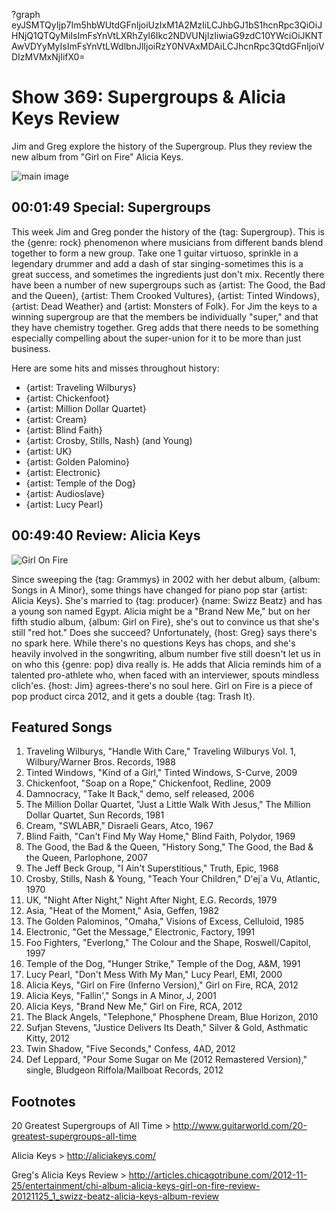 ?graph eyJSMTQyIjp7Im5hbWUtdGFnIjoiUzIxM1A2MzIiLCJhbGJ1bS1hcnRpc3QiOiJHNjQ1QTQyMiIsImFsYnVtLXRhZyI6Ikc2NDVUNjIzIiwiaG9zdC10YWciOiJKNTAwVDYyMyIsImFsYnVtLWdlbnJlIjoiRzY0NVAxMDAiLCJhcnRpc3QtdGFnIjoiVDIzMVMxNjIifX0=

# Show 369: Supergroups & Alicia Keys Review
Jim and Greg explore the history of the Supergroup. Plus they review the new album from "Girl on Fire" Alicia Keys.

![main image](http://static.soundopinions.org/images/2012/supergroups.jpg)

## 00:01:49 Special: Supergroups
This week Jim and Greg ponder the history of the {tag: Supergroup}. This is the {genre: rock} phenomenon where musicians from different bands blend together to form a new group. Take one 1 guitar virtuoso, sprinkle in a legendary drummer and add a dash of star singing-sometimes this is a great success, and sometimes the ingredients just don't mix. Recently there have been a number of new supergroups such as {artist: The Good, the Bad and the Queen}, {artist: Them Crooked Vultures}, {artist: Tinted Windows}, {artist: Dead Weather} and {artist: Monsters of Folk}. For Jim the keys to a winning supergroup are that the members be individually "super," and that they have chemistry together. Greg adds that there needs to be something especially compelling about the super-union for it to be more than just business.
                                                                
Here are some hits and misses throughout history:

- {artist: Traveling Wilburys}
- {artist: Chickenfoot}
- {artist: Million Dollar Quartet}
- {artist: Cream}
- {artist: Blind Faith}
- {artist: Crosby, Stills, Nash} (and Young)
- {artist: UK}
- {artist: Golden Palomino}
- {artist: Electronic}
- {artist: Temple of the Dog}
- {artist: Audioslave}
- {artist: Lucy Pearl}

## 00:49:40 Review: Alicia Keys
![Girl On Fire](http://is4.mzstatic.com/image/thumb/Music/v4/9a/f2/bd/9af2bd17-5d4f-3bd9-f9ad-0a2092737530/source/600x600bb.jpg "316069/572471967")

Since sweeping the {tag: Grammys} in 2002 with her debut album, {album: Songs in A Minor}, some things have changed for piano pop star {artist: Alicia Keys}. She's married to {tag: producer} {name: Swizz Beatz} and has a young son named Egypt. Alicia might be a "Brand New Me," but on her fifth studio album, {album: Girl on Fire}, she's out to convince us that she's still "red hot." Does she succeed? Unfortunately, {host: Greg} says there's no spark here. While there's no questions Keys has chops, and she's heavily involved in the songwriting, album number five still doesn't let us in on who this {genre: pop} diva really is. He adds that Alicia reminds him of a talented pro-athlete who, when faced with an interviewer, spouts mindless clich'es. {host: Jim} agrees-there's no soul here. Girl on Fire is a piece of pop product circa 2012, and it gets a double {tag: Trash It}.

## Featured Songs
1. Traveling Wilburys, "Handle With Care," Traveling Wilburys Vol. 1, Wilbury/Warner Bros. Records, 1988
2. Tinted Windows, "Kind of a Girl," Tinted Windows, S-Curve, 2009
3. Chickenfoot, "Soap on a Rope," Chickenfoot, Redline, 2009
4. Damnocracy, "Take It Back," demo, self released, 2006
5. The Million Dollar Quartet, "Just a Little Walk With Jesus," The Million Dollar Quartet, Sun Records, 1981
6. Cream, "SWLABR," Disraeli Gears, Atco, 1967
7. Blind Faith, "Can't Find My Way Home," Blind Faith, Polydor, 1969
8. The Good, the Bad & the Queen, "History Song," The Good, the Bad & the Queen, Parlophone, 2007
9. The Jeff Beck Group, "I Ain't Superstitious," Truth, Epic, 1968
10. Crosby, Stills, Nash & Young, "Teach Your Children," D'ej`a Vu, Atlantic, 1970
11. UK, "Night After Night," Night After Night, E.G. Records, 1979
12. Asia, "Heat of the Moment," Asia, Geffen, 1982
13. The Golden Palominos, "Omaha," Visions of Excess, Celluloid, 1985
14. Electronic, "Get the Message," Electronic, Factory, 1991
15. Foo Fighters, "Everlong," The Colour and the Shape, Roswell/Capitol, 1997
16. Temple of the Dog, "Hunger Strike," Temple of the Dog, A&M, 1991
17. Lucy Pearl, "Don't Mess With My Man," Lucy Pearl, EMI, 2000
18. Alicia Keys, "Girl on Fire (Inferno Version)," Girl on Fire, RCA, 2012
19. Alicia Keys, "Fallin'," Songs in A Minor, J, 2001
20. Alicia Keys, "Brand New Me," Girl on Fire, RCA, 2012
21. The Black Angels, "Telephone," Phosphene Dream, Blue Horizon, 2010
22. Sufjan Stevens, "Justice Delivers Its Death," Silver & Gold, Asthmatic Kitty, 2012
23. Twin Shadow, "Five Seconds," Confess, 4AD, 2012
24. Def Leppard, "Pour Some Sugar on Me (2012 Remastered Version)," single, Bludgeon Riffola/Mailboat Records, 2012

## Footnotes
20 Greatest Supergroups of All Time > http://www.guitarworld.com/20-greatest-supergroups-all-time

Alicia Keys > http://aliciakeys.com/

Greg's Alicia Keys Review > http://articles.chicagotribune.com/2012-11-25/entertainment/chi-album-alicia-keys-girl-on-fire-review-20121125_1_swizz-beatz-alicia-keys-album-review
